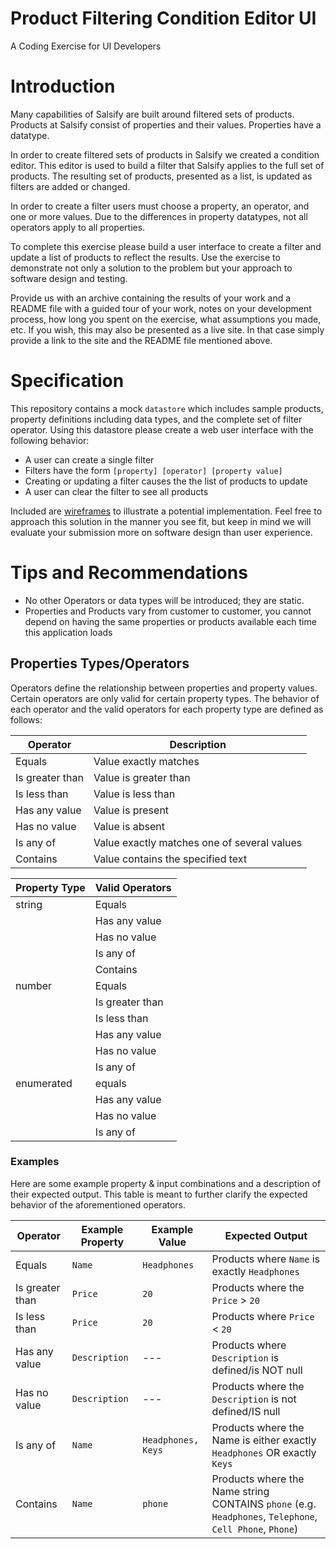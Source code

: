 # Product Filtering Condition Editor UI

A Coding Exercise for UI Developers

# Introduction

Many capabilities of Salsify are built around filtered sets of products. Products at Salsify consist of properties and their values. Properties have a datatype.

In order to create filtered sets of products in Salsify we created a condition editor. This editor is used to build a filter that Salsify applies to the full set of products. The resulting set of products, presented as a list, is updated as filters are added or changed.

In order to create a filter users must choose a property, an operator, and one or more values. Due to the differences in property datatypes, not all operators apply to all properties.

To complete this exercise please build a user interface to create a filter and update a list of products to reflect the results. Use the exercise to demonstrate not only a solution to the problem but your approach to software design and testing.

Provide us with an archive containing the results of your work and a README file with a guided tour of your work, notes on your development process, how long you spent on the exercise, what assumptions you made, etc. If you wish, this may also be presented as a live site. In that case simply provide a link to the site and the README file mentioned above.

# Specification

This repository contains a mock `datastore` which includes sample products, property definitions including data types, and the complete set of filter operator. Using this datastore please create a web user interface with the following behavior:

- A user can create a single filter
- Filters have the form `[property] [operator] [property value]`
- Creating or updating a filter causes the the list of products to update
- A user can clear the filter to see all products

Included are [wireframes](http://salsify.github.io/condition-editor-coding-exercise/docs/wireframe.pdf) to illustrate a potential implementation. Feel free to approach this solution in the manner you see fit, but keep in mind we will evaluate your submission more on software design than user experience.

# Tips and Recommendations

- No other Operators or data types will be introduced; they are static.
- Properties and Products vary from customer to customer, you cannot depend on having the same properties or products available each time this application loads

## Properties Types/Operators

Operators define the relationship between properties and property values. Certain operators are only valid for certain property types. The behavior of each operator and the valid operators for each property type are defined as follows:

| Operator        | Description                                 |
| --------------- | ------------------------------------------- |
| Equals          | Value exactly matches                       |
| Is greater than | Value is greater than                       |
| Is less than    | Value is less than                          |
| Has any value   | Value is present                            |
| Has no value    | Value is absent                             |
| Is any of       | Value exactly matches one of several values |
| Contains        | Value contains the specified text           |

| Property Type | Valid Operators |
| ------------- | --------------- |
| string        | Equals          |
|               | Has any value   |
|               | Has no value    |
|               | Is any of       |
|               | Contains        |
| number        | Equals          |
|               | Is greater than |
|               | Is less than    |
|               | Has any value   |
|               | Has no value    |
|               | Is any of       |
| enumerated    | equals          |
|               | Has any value   |
|               | Has no value    |
|               | Is any of       |

### Examples

Here are some example property & input combinations and a description of their expected output. This table is meant to further clarify the expected behavior of the aforementioned operators.

| Operator        | Example Property | Example Value      | Expected Output                                                                                         |
| --------------- | ---------------- | ------------------ | ------------------------------------------------------------------------------------------------------- |
| Equals          | `Name`           | `Headphones`       | Products where `Name` is exactly `Headphones`                                                           |
| Is greater than | `Price`          | `20`               | Products where the `Price` > `20`                                                                       |
| Is less than    | `Price`          | `20`               | Products where `Price` < `20`                                                                           |
| Has any value   | `Description`    | ---                | Products where `Description` is defined/is NOT null                                                     |
| Has no value    | `Description`    | ---                | Products where the `Description` is not defined/IS null                                                 |
| Is any of       | `Name`           | `Headphones, Keys` | Products where the Name is either exactly `Headphones` OR exactly `Keys`                                |
| Contains        | `Name`           | `phone`            | Products where the Name string CONTAINS `phone` (e.g. `Headphones`, `Telephone`, `Cell Phone`, `Phone`) |
